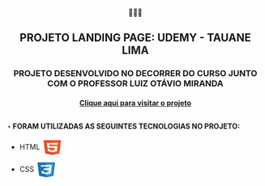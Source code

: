 <P align="center">👩🏻‍💻</P>
<h2 align="center">PROJETO LANDING PAGE: UDEMY - TAUANE LIMA</h2>

<h3 align="center">PROJETO DESENVOLVIDO NO DECORRER DO CURSO JUNTO COM O PROFESSOR LUIZ OTÁVIO MIRANDA</h3>

<h4 align="center"><a href="https://projetolandingpage-udemy.netlify.app/" align="center">Clique aqui para visitar o projeto<a/></h4>

##

<h4>‣ FORAM UTILIZADAS AS SEGUINTES TECNOLOGIAS NO PROJETO:</h4>

- HTML <img align="center" alt="HTML" height="30" width="40" src="https://raw.githubusercontent.com/devicons/devicon/master/icons/html5/html5-original.svg">

- CSS <img align="center" alt="CSS" height="30" width="40" src="https://raw.githubusercontent.com/devicons/devicon/master/icons/css3/css3-original.svg">
